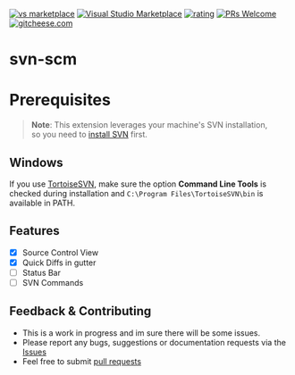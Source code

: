 [![vs marketplace](https://img.shields.io/vscode-marketplace/v/johnstoncode.svn-scm.svg?label=vs%20marketplace)](https://marketplace.visualstudio.com/items?itemName=johnstoncode.svn-scm)
[![Visual Studio Marketplace](https://img.shields.io/vscode-marketplace/d/johnstoncode.svn-scm.svg)](https://marketplace.visualstudio.com/items?itemName=johnstoncode.svn-scm)
[![rating](https://img.shields.io/vscode-marketplace/r/johnstoncode.svn-scm.svg)](https://marketplace.visualstudio.com/items?itemName=johnstoncode.svn-scm)
[![PRs Welcome](https://img.shields.io/badge/PRs-welcome-brightgreen.svg?style=flat)](https://github.com/JohnstonCode/svn-scm/pulls)
[![gitcheese.com](https://s3.amazonaws.com/gitcheese-ui-master/images/badge.svg)](https://www.gitcheese.com/donate/users/10222719/repos/104460398)

# svn-scm

# Prerequisites

> **Note**: This extension leverages your 
> machine's SVN installation,  
> so you need to [install SVN](https://subversion.apache.org) first. 

## Windows

If you use [TortoiseSVN](https://tortoisesvn.net/), make sure the option **Command Line Tools** is checked during installation and `C:\Program Files\TortoiseSVN\bin` is available in PATH.

## Features

- [x] Source Control View
- [x] Quick Diffs in gutter
- [ ] Status Bar
- [ ] SVN Commands

## Feedback & Contributing

 * This is a work in progress and im sure there will be some issues.
 * Please report any bugs, suggestions or documentation requests via the [Issues](https://github.com/JohnstonCode/svn-scm/issues)
 * Feel free to submit [pull requests](https://github.com/JohnstonCode/svn-scm/pulls)

